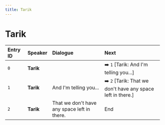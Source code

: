 ```yaml
---
title: Tarik
---
```


# Tarik


| Entry ID | Speaker | Dialogue | Next |
| :------- | :------ | :------- | :------------ |
| `0` | **Tarik** |  | ➡️ `1` \[Tarik: And I'm telling you\.\.\.\] |
| `1` | **Tarik** | And I'm telling you\.\.\. | ➡️ `2` \[Tarik: That we don't have any space left in there\.\] |
| `2` | **Tarik** | That we don't have any space left in there\. | End |
